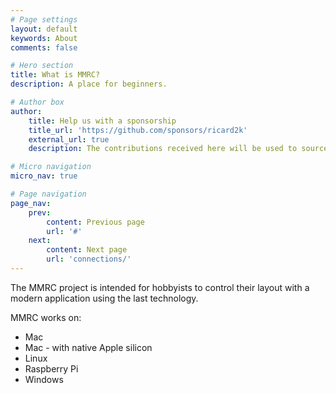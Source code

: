```yaml
---
# Page settings
layout: default
keywords: About
comments: false

# Hero section
title: What is MMRC?
description: A place for beginners.

# Author box
author:
    title: Help us with a sponsorship
    title_url: 'https://github.com/sponsors/ricard2k'
    external_url: true
    description: The contributions received here will be used to source different railroad control systems to support connectivity with them.

# Micro navigation
micro_nav: true

# Page navigation
page_nav:
    prev:
        content: Previous page
        url: '#'
    next:
        content: Next page
        url: 'connections/'
---
```

The MMRC project is intended for hobbyists to control their layout with a modern application using the last technology. 

MMRC works on:

- Mac
- Mac - with native Apple silicon
- Linux
- Raspberry Pi
- Windows
